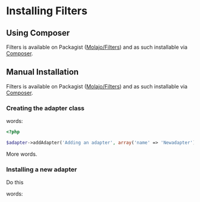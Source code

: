 Installing Filters
=============

Using Composer
--------------

Filters is available on Packagist ([Molajo/Filters](http://packagist.org/packages/molajo/Filters))
and as such installable via [Composer](http://getcomposer.org/).


Manual Installation
-------------------

Filters is available on Packagist ([Molajo/Filters](http://packagist.org/packages/molajo/Filters))
and as such installable via [Composer](http://getcomposer.org/).

### Creating the adapter class

words:

```php
<?php

$adapter->addAdapter('Adding an adapter', array('name' => 'Newadapter'));
```

More words.

### Installing a new adapter

Do this

words:
